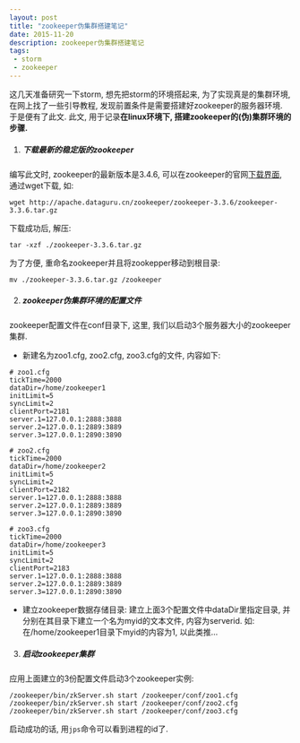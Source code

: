 ```yaml
---
layout: post
title: "zookeeper伪集群搭建笔记"
date: 2015-11-20
description: zookeeper伪集群搭建笔记
tags:
 - storm
 - zookeeper
---
```


这几天准备研究一下storm, 想先把storm的环境搭起来, 为了实现真是的集群环境, 在网上找了一些引导教程, 发现前置条件是需要搭建好zookeeper的服务器环境. 于是便有了此文.
此文, 用于记录**在linux环境下, 搭建zookeeper的(伪)集群环境的步骤.**

1. ##### 下载最新的稳定版的zookeeper
编写此文时, zookeeper的最新版本是3.4.6, 可以在zookeeper的官网[下载界面](http://www.apache.org/dyn/closer.cgi/zookeeper/), 通过wget下载, 如:
```shell
wget http://apache.dataguru.cn/zookeeper/zookeeper-3.3.6/zookeeper-3.3.6.tar.gz
```
下载成功后, 解压:
```shell
tar -xzf ./zookeeper-3.3.6.tar.gz
```
为了方便, 重命名zookeeper并且将zookepper移动到根目录:
```shell
mv ./zookeeper-3.3.6.tar.gz /zookeeper
```
2. ##### zookeeper伪集群环境的配置文件
zookeeper配置文件在conf目录下, 这里, 我们以启动3个服务器大小的zookeeper集群.
* 新建名为zoo1.cfg, zoo2.cfg, zoo3.cfg的文件, 内容如下:
```
# zoo1.cfg
tickTime=2000
dataDir=/home/zookeeper1
initLimit=5
syncLimit=2
clientPort=2181
server.1=127.0.0.1:2888:3888
server.2=127.0.0.1:2889:3889
server.3=127.0.0.1:2890:3890
```
```
# zoo2.cfg
tickTime=2000
dataDir=/home/zookeeper2
initLimit=5
syncLimit=2
clientPort=2182
server.1=127.0.0.1:2888:3888
server.2=127.0.0.1:2889:3889
server.3=127.0.0.1:2890:3890
```
```
# zoo3.cfg
tickTime=2000
dataDir=/home/zookeeper3
initLimit=5
syncLimit=2
clientPort=2183
server.1=127.0.0.1:2888:3888
server.2=127.0.0.1:2889:3889
server.3=127.0.0.1:2890:3890
```
* 建立zookeeper数据存储目录:
建立上面3个配置文件中dataDir里指定目录, 并分别在其目录下建立一个名为myid的文本文件, 内容为serverid. 如: 在/home/zookeeper1目录下myid的内容为1, 以此类推...

3. ##### 启动zookeeper集群
应用上面建立的3份配置文件启动3个zookeeper实例:
```
/zookeeper/bin/zkServer.sh start /zookeeper/conf/zoo1.cfg
/zookeeper/bin/zkServer.sh start /zookeeper/conf/zoo2.cfg
/zookeeper/bin/zkServer.sh start /zookeeper/conf/zoo3.cfg
```
启动成功的话, 用`jps`命令可以看到进程的id了.
